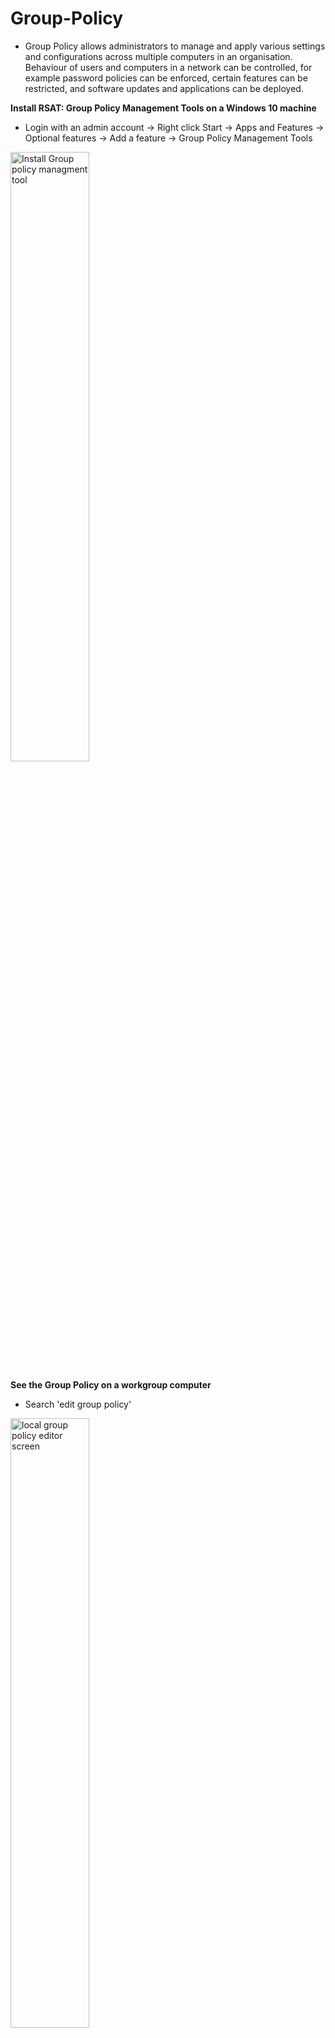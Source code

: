 <h1>Group-Policy</h1>

- Group Policy allows administrators to manage and apply various settings and configurations across multiple computers in an organisation. Behaviour of users and computers in a network can be controlled, for example password policies can be enforced, certain features can be restricted, and software updates and applications can be deployed.

**Install RSAT: Group Policy Management Tools on a Windows 10 machine**
- Login with an admin account -> Right click Start -> Apps and Features -> Optional features -> Add a feature -> Group Policy Management Tools

<img src="https://i.imgur.com/Bd1ZQMO.png" height="50%" width="50%" alt="Install Group policy managment tool"/>

**See the Group Policy on a workgroup computer**
- Search 'edit group policy'

<img src="https://i.imgur.com/e5KWPUF.png" height="50%" width="50%" alt="local group policy editor screen"/>

**How to check the minimum password length on a Windows 10 computer**
- Search 'edit group policy' -> Windows Settings -> Security Settings -> Account Policies -> Password Policy

<img src="https://i.imgur.com/LROYbs3.png" height="50%" width="50%" alt="Check minimum password length"/>

**From DC (Domain controller) how to check default domain policy**
- Group Policy Management -> Default Domain Policy -> Settings
- This will generate a report of the default domain policy

<img src="https://i.imgur.com/tQVq3p4.png" height="60%" width="60%" alt="Default group policy report"/>

**How to change a Group Policy. For example, changing the minimum password length**
- Group Policy Management -> Forest -> Domains -> Right click Default Domain Policy -> Edit -> Policies -> Windows Settings -> Security Settings -> Account Policies -> Password Policy -> Minimum password length

<img src="https://i.imgur.com/1dvrqhA.png" height="60%" width="60%" alt="Password policy editor screen"/>

**Once a policy has been applied how can it be implemented to a client machine**
- Restart the machine
- Or cmd -> 'gpupdate /force'
- The changes made in the domain will now be applied to this machine
- **Note:** Some policy may require a restart

**If you don't have access to DC, how can you see Group Policy from your machine?**
- Run cmd as an admin -> 'gpresult' -> 'gpresult /h' specify a path eg 'c:\gpresults.html'
- Go to the file that was created, from there you will see the Group Policy. Screenshot below displays this

<img src="https://i.imgur.com/Wc6DrZ0.png" height="60%" width="60%" alt="Screen showing password and account policy"/>

- Another method you can use: search in start 'rsop.msc'

<img src="https://i.imgur.com/MyVh1TR.png" height="60%" width="60%" alt="Resultant set of policy screen showing password policy"/>

**From rsop.msc can also see Group Policy for other users that are part of this computer**
- Right click the computer name -> Change Query -> This computer -> Select a user

**Deploy a software from Group Policy. In this example I will be deploying Firefox**
- **Note:** Software can be deployed through an Organisational Unit (OU) in Active Directory.
- In DC -> ADUC -> Create an OU -> I have created an OU called 'Staff'
- Move the computer that you would like the Group Policy to be applied to into the Staff OU
- Go Group Policy Management -> Right click the Staff OU -> Create a GPO in this domain, and Link it here -> Give the GPO a name, I will name it Firefox
- Now the other computers in the OU need to be able to access this Firefox file through network share.
  - File Explorer -> This PC -> (C:) -> Create a folder, in this example the folder is called Software -> Right click the folder -> Properties -> Sharing -> Advanced Sharing -> Check 'Share this folder' -> Permissions -> Add -> type 'domain users' -> Check Names -> OK -> For now give domain users and everyone full access
- Make a note of the network path

<img src="https://i.imgur.com/iwQNzFO.png" height="60%" width="60%" alt="Screenshot showing the network path for software folder"/>

- Login to a client computer using a domain user account
- In File explorer enter the network path into the search bar, to verify that this computer can access this file
- In Google search firefox download msi -> Click the 'Deploy Firefox with MSI installers' link -> Scroll down and click the link under MSI Installers

<img src="https://i.imgur.com/95OF8yb.png" height="60%" width="60%" alt="link to download firefox msi"/>
  
- Set the preferred installer to 'Windows 64-bit MSI' -> Download Now
- Once the download is complete copy the file and paste it into the network share

<img src="https://i.imgur.com/8ZUZLXU.png" height="60%" width="60%" alt="Screenshot showing firefox setup file in the network share"/>

- Go back to DC -> Group Policy Management -> Right click the Firefox file -> Edit -> Policies -> Software Settings -> Right click Software installations -> New -> Package -> Enter the network path into the search bar -> Software file -> Firefox setup file -> Check 'Assigned' ->
- If you don't see the group policy right click and refresh
- In Group Policy Management remove Authenticated Users
- Add -> Object Types -> Check Computers
- Enter the client computer name
- From the client computer -> cmd -> 'gpupdate /force' -> Restart the computer
- Log back into the client machine and check if Firefox has been installed
- Can see from the image below that Firefox has been installed to the client computer:

<img src="https://i.imgur.com/BnKn31C.png" height="60%" width="75%" alt="Computer homepage"/>

**Deploying a printer**

42 mins in


  





